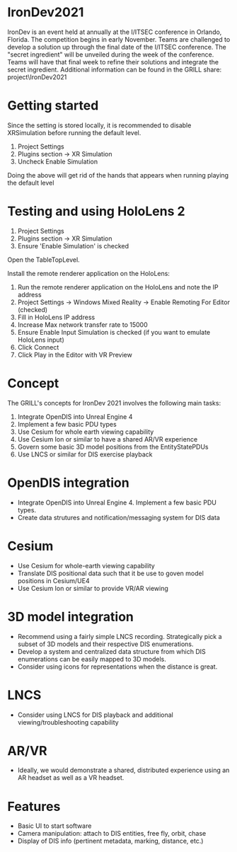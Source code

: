 # IronDev2021

IronDev is an event held at annually at the I/ITSEC conference in Orlando, Florida.  The competition begins in early November.  Teams are challenged to develop a solution up through the final date of the I/ITSEC conference.  The "secret ingredient" will be unveiled during the week of the conference.  Teams will have that final week to refine their solutions and integrate the secret ingredient.  Additional information can be found in the GRILL share: project\IronDev2021

# Getting started

Since the setting is stored locally, it is recommended to disable XRSimulation before running the default level.

1. Project Settings
1. Plugins section -> XR Simulation
1. Uncheck Enable Simulation

Doing the above will get rid of the hands that appears when running playing the default level

# Testing and using HoloLens 2

1. Project Settings
1. Plugins section -> XR Simulation
1. Ensure 'Enable Simulation' is checked

Open the TableTopLevel.

Install the remote renderer application on the HoloLens:
1. Run the remote renderer application on the HoloLens and note the IP address
1. Project Settings -> Windows Mixed Reality -> Enable Remoting For Editor (checked)
1. Fill in HoloLens IP address
1. Increase Max network transfer rate to 15000
1. Ensure Enable Input Simulation is checked (if you want to emulate HoloLens input)
1. Click Connect
1. Click Play in the Editor with VR Preview

# Concept

The GRILL's concepts for IronDev 2021 involves the following main tasks:

1. Integrate OpenDIS into Unreal Engine 4
2. Implement a few basic PDU types
3. Use Cesium for whole earth viewing capability
4. Use Cesium Ion or similar to have a shared AR/VR experience
5. Govern some basic 3D model positions from the EntityStatePDUs
6. Use LNCS or similar for DIS exercise playback

# OpenDIS integration

- Integrate OpenDIS into Unreal Engine 4.  Implement a few basic PDU types.
- Create data strutures and notification/messaging system for DIS data

# Cesium

- Use Cesium for whole-earth viewing capability
- Translate DIS positional data such that it be use to goven model positions in Cesium/UE4
- Use Cesium Ion or similar to provide VR/AR viewing

# 3D model integration

- Recommend using a fairly simple LNCS recording.  Strategically pick a subset of 3D models and their respective DIS enumerations.
- Develop a system and centralized data structure from which DIS enumerations can be easily mapped to 3D models.
- Consider using icons for representations when the distance is great.

# LNCS

- Consider using LNCS for DIS playback and additional viewing/troubleshooting capability

# AR/VR

- Ideally, we would demonstrate a shared, distributed experience using an AR headset as well as a VR headset.

# Features

- Basic UI to start software
- Camera manipulation: attach to DIS entities, free fly, orbit, chase
- Display of DIS info (pertinent metadata, marking, distance, etc.)
